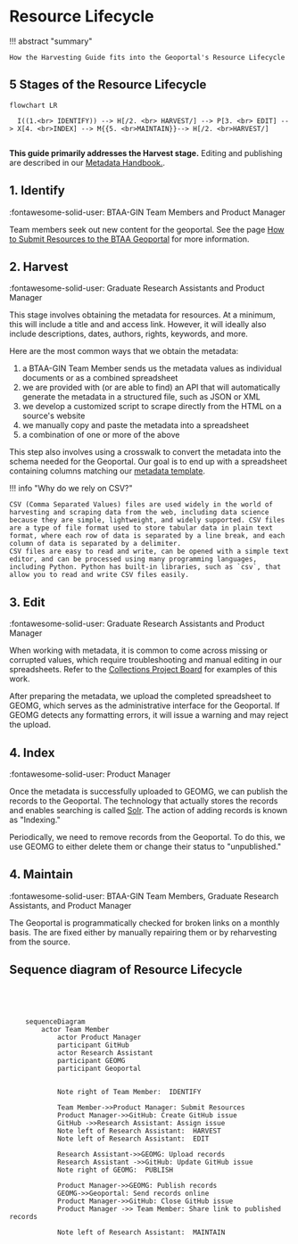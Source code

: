# Resource Lifecycle

!!! abstract "summary"

	How the Harvesting Guide fits into the Geoportal's Resource Lifecycle


## 5 Stages of the Resource Lifecycle

``` mermaid
flowchart LR
  
  I((1.<br> IDENTIFY)) --> H[/2. <br> HARVEST/] --> P[3. <br> EDIT] --> X[4. <br>INDEX] --> M{{5. <br>MAINTAIN}}--> H[/2. <br>HARVEST/]
   
```
**This guide primarily addresses the Harvest stage.**  Editing and publishing are described in our [Metadata Handbook.](https://z.umn.edu/gbl-handbook).

## 1. Identify

:fontawesome-solid-user: BTAA-GIN Team Members and Product Manager 

Team members seek out new content for the geoportal. See the page [How to Submit Resources to the BTAA Geoportal](https://geobtaa.github.io/metadata/submit-resources/) for more information.

## 2. Harvest

:fontawesome-solid-user: Graduate Research Assistants and Product Manager 

This stage involves obtaining the metadata for resources.  At a minimum, this will include a title and and access link. However, it will ideally also include descriptions, dates, authors, rights, keywords, and more. 

Here are the most common ways that we obtain the metadata:

1. a BTAA-GIN Team Member sends us the metadata values as individual documents or as a combined spreadsheet
2. we are provided with (or are able to find) an API that will automatically generate the metadata in a structured file, such as JSON or XML
3. we develop a customized script to scrape directly from the HTML on a source's website
4. we manually copy and paste the metadata into a spreadsheet
5. a combination of one or more of the above

This step also involves using a crosswalk to convert the metadata into the schema needed for the Geoportal. Our goal is to end up with a spreadsheet containing columns matching our [metadata template](https://z.umn.edu/b1g-template).

!!! info "Why do we rely on CSV?"

	CSV (Comma Separated Values) files are used widely in the world of harvesting and scraping data from the web, including data science because they are simple, lightweight, and widely supported. CSV files are a type of file format used to store tabular data in plain text format, where each row of data is separated by a line break, and each column of data is separated by a delimiter.
	CSV files are easy to read and write, can be opened with a simple text editor, and can be processed using many programming languages, including Python. Python has built-in libraries, such as `csv`, that allow you to read and write CSV files easily.

## 3. Edit

:fontawesome-solid-user: Graduate Research Assistants and Product Manager 

When working with metadata, it is common to come across missing or corrupted values, which require troubleshooting and manual editing in our spreadsheets. Refer to the [Collections Project Board](https://github.com/orgs/geobtaa/projects/4) for examples of this work.

After preparing the metadata, we upload the completed spreadsheet to GEOMG, which serves as the administrative interface for the Geoportal. If GEOMG detects any formatting errors, it will issue a warning and may reject the upload.

## 4. Index

:fontawesome-solid-user: Product Manager 

Once the metadata is successfully uploaded to GEOMG, we can publish the records to the Geoportal. The technology that actually stores the records and enables searching is called [Solr](https://solr.apache.org). The action of adding records is known as "Indexing."

Periodically, we need to remove records from the Geoportal. To do this, we use GEOMG to either delete them or change their status to "unpublished."

## 4. Maintain

:fontawesome-solid-user: BTAA-GIN Team Members, Graduate Research Assistants, and Product Manager 

The Geoportal is programmatically checked for broken links on a monthly basis. The are fixed either by manually repairing them or by reharvesting from the source.


##  Sequence diagram of Resource Lifecycle

``` mermaid

	
	

	sequenceDiagram
   		actor Team Member
    		actor Product Manager
    		participant GitHub
    		actor Research Assistant
    		participant GEOMG
    		participant Geoportal	
    			
    		
    		Note right of Team Member:  IDENTIFY
    		 
    		Team Member->>Product Manager: Submit Resources
    		Product Manager->>GitHub: Create GitHub issue
    		GitHub ->>Research Assistant: Assign issue
    		Note left of Research Assistant:  HARVEST
    		Note left of Research Assistant:  EDIT 
    		
    		Research Assistant->>GEOMG: Upload records
    		Research Assistant ->>GitHub: Update GitHub issue
    		Note right of GEOMG:  PUBLISH 
    		
    		Product Manager->>GEOMG: Publish records
    		GEOMG->>Geoportal: Send records online 
    		Product Manager->>GitHub: Close GitHub issue
    		Product Manager ->> Team Member: Share link to published records
    		
    		Note left of Research Assistant:  MAINTAIN 
    		
```

